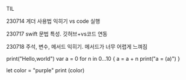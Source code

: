 TIL

230714
게더 사용법 익히기
vs code 실행

230717
swift 문법 특성. 깃허브+vs코드 연동

230718
주석, 변수, 메서드 익히기. 메서드가 너무 어렵게 느껴짐

print("Hello,world")
var a = 0
for n in 0...10 {
    a = a + n
    print("a = \(a)")
}

let color = "purple"
print (color)
